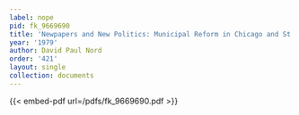 ```yaml
---
label: nope
pid: fk_9669690
title: 'Newpapers and New Politics: Municipal Reform in Chicago and St. Louis, 1890-1900'
year: '1979'
author: David Paul Nord
order: '421'
layout: single
collection: documents
---
```



{{< embed-pdf url=/pdfs/fk_9669690.pdf >}}